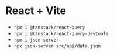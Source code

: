 # React + Vite

- `npm i @tanstack/react-query`
- `npm i @tanstack/react-query-devtools`
- `npm i json-server`
- `npx json-server src/api/data.json`

